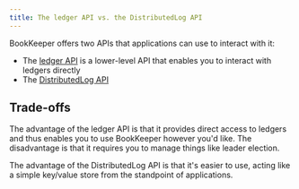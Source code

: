 ```yaml
---
title: The ledger API vs. the DistributedLog API
---
```


BookKeeper offers two APIs that applications can use to interact with it:

* The [ledger API](../ledger-api) is a lower-level API that enables you to interact with ledgers directly
* The [DistributedLog API](../distributedlog-api)

## Trade-offs

The advantage of the ledger API is that it provides direct access to ledgers and thus enables you to use BookKeeper however you'd like. The disadvantage is that it requires you to manage things like leader election.

The advantage of the DistributedLog API is that it's easier to use, acting like a simple key/value store from the standpoint of applications.
